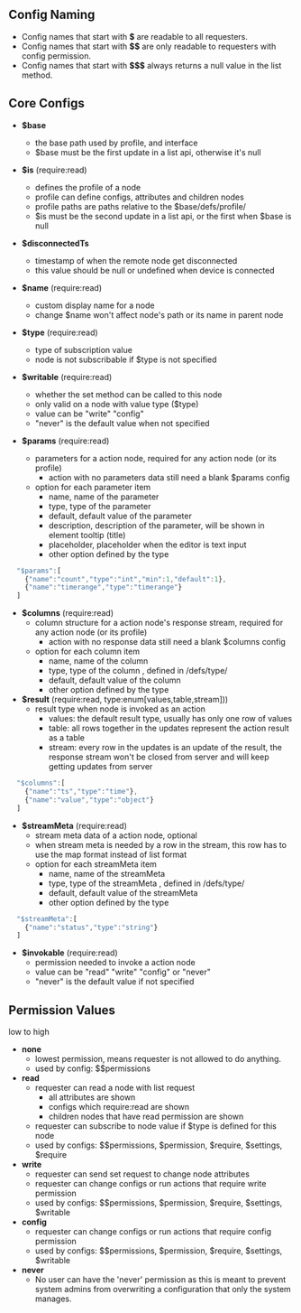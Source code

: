 ## Config Naming
 - Config names that start with **$** are readable to all requesters.
 - Config names that start with **$$** are only readable to requesters with config permission.
 - Config names that start with **$$$** always returns a null value in the list method.

## Core Configs
 - **$base**
   - the base path used by profile, and interface
   - $base must be the first update in a list api, otherwise it's null
 - **$is** (require:read)
   - defines the profile of a node
   - profile can define configs, attributes and children nodes
   - profile paths are paths relative to the $base/defs/profile/
   - $is must be the second update in a list api, or the first when $base is null
 - **$disconnectedTs**
   - timestamp of when the remote node get disconnected
   - this value should be null or undefined when device is connected
 - **$name** (require:read)
   - custom display name for a node
   - change $name won't affect node's path or its name in parent node
 - **$type** (require:read)
   - type of subscription value
   - node is not subscribable if $type is not specified
 - **$writable** (require:read)
   - whether the set method can be called to this node
   - only valid on a node with value type ($type)
   - value can be "write" "config"
   - "never" is the default value when not specified
 
 - **$params** (require:read)
   - parameters for a action node, required for any action node (or its profile)
     - action with no parameters data still need a blank $params config
   - option for each parameter item
     - name, name of the parameter
     - type, type of the parameter
     - default, default value of the parameter
     - description, description of the parameter, will be shown in element tooltip (title)
     - placeholder, placeholder when the editor is text input
     - other option defined by the type
```javascript
  "$params":[
    {"name":"count","type":"int","min":1,"default":1},
    {"name":"timerange","type":"timerange"}
  ]
```
 - **$columns** (require:read)
   - column structure for a action node's response stream, required for any action node (or its profile)
     - action with no response data still need a blank $columns config
   - option for each column item
     - name, name of the column 
     - type, type of the column , defined in /defs/type/
     - default, default value of the column
     - other option defined by the type
 - **$result** (require:read, type:enum[values,table,stream]))
   - result type when node is invoked as an action
     - values: the default result type, usually has only one row of values
     - table: all rows together in the updates represent the action result as a table
     - stream: every row in the updates is an update of the result, the response stream won't be closed from server and will keep getting updates from server

```javascript
  "$columns":[
    {"name":"ts","type":"time"},
    {"name":"value","type":"object"}
  ]
```
 - **$streamMeta** (require:read)
   - stream meta data of a action node, optional
   - when stream meta is needed by a row in the stream, this row has to use the map format instead of list format
   - option for each streamMeta item
     - name, name of the streamMeta 
     - type, type of the streamMeta , defined in /defs/type/
     - default, default value of the streamMeta 
     - other option defined by the type
```javascript
  "$streamMeta":[
    {"name":"status","type":"string"}
  ]
```
 - **$invokable** (require:read)
    - permission needed to invoke a action node
    - value can be "read" "write" "config" or "never"
    - "never" is the default value if not specified

## Permission Values
low to high
 - **none**
   - lowest permission, means requester is not allowed to do anything.
   - used by config: $$permissions
 - **read**
   - requester can read a node with list request
     - all attributes are shown
     - configs which require:read are shown
     - children nodes that have read permission are shown
   - requester can subscribe to node value if $type is defined for this node
   - used by configs: $$permissions, $permission, $require, $settings, $require
 - **write**
   - requester can send set request to change node attributes
   - requester can change configs or run actions that require write permission
   - used by configs: $$permissions, $permission, $require, $settings, $writable
 - **config**
   - requester can change configs or run actions that require config permission
   - used by configs: $$permissions, $permission, $require, $settings, $writable
 - **never**
   - No user can have the 'never' permission as this is meant to prevent system admins from overwriting
a configuration that only the system manages.
